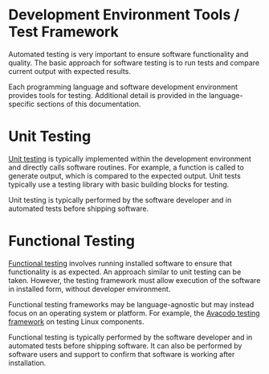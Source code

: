 # Development Environment Tools / Test Framework

Automated testing is very important to ensure software functionality and quality.
The basic approach for software testing is to run tests and compare current output with expected results.

Each programming language and software development environment provides tools for testing.
Additional detail is provided in the language-specific sections of this documentation.

# Unit Testing

[Unit testing](https://en.wikipedia.org/wiki/Unit_testing) is typically implemented within the development environment and directly calls software routines.
For example, a function is called to generate output, which is compared to the expected output.
Unit tests typically use a testing library with basic building blocks for testing.

Unit testing is typically performed by the software developer and in automated tests before shipping software.

# Functional Testing

[Functional testing](https://en.wikipedia.org/wiki/Functional_testing) involves running installed software to ensure that functionality is as expected.
An approach similar to unit testing can be taken.
However, the testing framework must allow execution of the software in installed form, without developer environment.

Functional testing frameworks may be language-agnostic but may instead focus on an operating system or platform.
For example, the [Avacodo testing framework](https://avocado-framework.github.io/) on testing Linux components.

Functional testing is typically performed by the software developer and in automated tests before shipping software.
It can also be performed by software users and support to confirm that software is working after installation.
